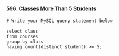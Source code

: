 #### [596. Classes More Than 5 Students](https://leetcode-cn.com/problems/classes-more-than-5-students/)

```mysql
# Write your MySQL query statement below

select class
from courses
group by class
having count(distinct student) >= 5;
```

